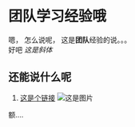 团队学习经验哦
=================

嗯， 怎么说呢， 这是**团队**经验的说。。。 <br />
好吧 *这是斜体*

还能说什么呢
-----------------
1. [这是个链接](https://github.com/letianpai/diary.letian/blob/master/README.md)
![这是图片](http://www.nnhenhao.com/HuidhdbjuGHdfv31/xBuUHjfjjHjfjbfh/YTvfghggd26sbYbfgg/01.jpg)

额....

